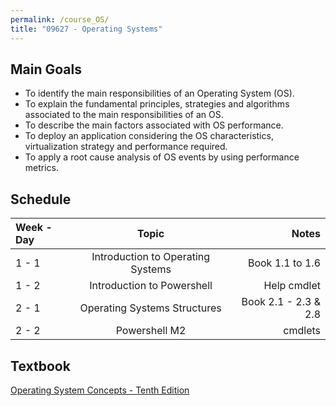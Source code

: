 ```yaml
---
permalink: /course_OS/
title: "09627 - Operating Systems"
---
```

## Main Goals

- To identify the main responsibilities of an Operating System (OS). 
- To explain the fundamental principles, strategies and algorithms associated to the main responsibilities of an OS.
- To describe the main factors associated with OS performance. 
- To deploy an application considering the OS characteristics, virtualization strategy and performance required.
- To apply a root cause analysis of OS events by using performance metrics.

## Schedule

| Week - Day      | Topic | Notes     |
| :---        |    :----:   |          ---: |
| 1 - 1   | Introduction to Operating Systems | Book 1.1 to 1.6   |
| 1 - 2   | Introduction to Powershell        | Help cmdlet      |
| 2 - 1   | Operating Systems Structures| Book 2.1 - 2.3 & 2.8   |
| 2 - 2   | Powershell M2       | cmdlets      |

## Textbook

[Operating System Concepts - Tenth Edition](https://www.os-book.com/OS10/index.html)